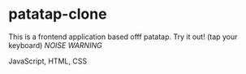 # patatap-clone
This is a frontend application based offf patatap. Try it out! (tap your keyboard) *NOISE WARNING*

JavaScript, HTML, CSS

